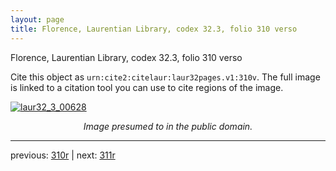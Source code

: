 ```yaml
---
layout: page
title: Florence, Laurentian Library, codex 32.3, folio 310 verso
---
```


Florence, Laurentian Library, codex 32.3, folio 310 verso

Cite this object as `urn:cite2:citelaur:laur32pages.v1:310v`.  The full image is linked to a citation tool you can use to cite regions of the image.

[![laur32_3_00628](http://www.homermultitext.org/iipsrv?IIIF=/project/homer/pyramidal/deepzoom/citelaur/laur32imgs/v1/laur32_3_00628.tif/full/800,/0/default.jpg)](http://www.homermultitext.org/ict2/?urn=urn:cite2:citelaur:laur32imgs.v1:laur32_3_00628) 

<p style="text-align: center; font-style: italic;">Image presumed to in the public domain.</p>

---

previous: [310r](../310r/) | next: [311r](../311r/)